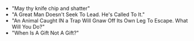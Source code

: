 - "May thy knife chip and shatter"
- "A Great Man Doesn't Seek To Lead. He's Called To It."
- "An Animal Caught IN a Trap Will Gnaw Off Its Own Leg To Escape. What Will You Do?"
- "When Is A Gift Not A Gift?"
